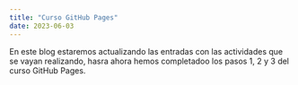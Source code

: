 ```yaml
---
title: "Curso GitHub Pages"
date: 2023-06-03
---
```


En este blog estaremos actualizando las entradas con las actividades que se vayan realizando, hasra ahora hemos completadoo los pasos 1, 2 y 3 del curso GitHub Pages.
